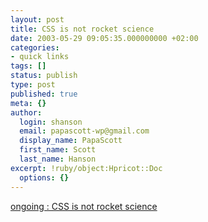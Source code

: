```yaml
---
layout: post
title: CSS is not rocket science
date: 2003-05-29 09:05:35.000000000 +02:00
categories:
- quick links
tags: []
status: publish
type: post
published: true
meta: {}
author:
  login: shanson
  email: papascott-wp@gmail.com
  display_name: PapaScott
  first_name: Scott
  last_name: Hanson
excerpt: !ruby/object:Hpricot::Doc
  options: {}
---
```

<p><a title="Is IE now stuck like Netscape was 5 years ago?" href="http://www.tbray.org/ongoing/When/200x/2003/05/28/CSS-IE">ongoing : CSS is not rocket science</a></p>
